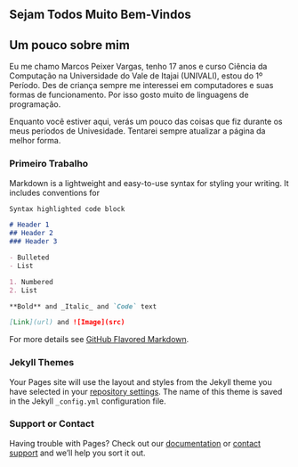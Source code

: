 ## Sejam Todos Muito Bem-Vindos

## Um pouco sobre mim

Eu me chamo Marcos Peixer Vargas, tenho 17 anos e curso Ciência da Computação na Universidade do Vale de Itajai (UNIVALI), estou do 1º Período. Des de criança sempre me interessei em computadores e suas formas de funcionamento. Por isso gosto muito de linguagens de programação.

Enquanto você estiver aqui, verás um pouco das coisas que fiz durante os meus períodos de Univesidade. Tentarei sempre atualizar a página da melhor forma.

### Primeiro Trabalho

Markdown is a lightweight and easy-to-use syntax for styling your writing. It includes conventions for

```markdown
Syntax highlighted code block

# Header 1
## Header 2
### Header 3

- Bulleted
- List

1. Numbered
2. List

**Bold** and _Italic_ and `Code` text

[Link](url) and ![Image](src)
```

For more details see [GitHub Flavored Markdown](https://guides.github.com/features/mastering-markdown/).

### Jekyll Themes

Your Pages site will use the layout and styles from the Jekyll theme you have selected in your [repository settings](https://github.com/M4rcosVargas/Programas-Feitos-Durante-A-Minha-Universidade/settings). The name of this theme is saved in the Jekyll `_config.yml` configuration file.

### Support or Contact

Having trouble with Pages? Check out our [documentation](https://help.github.com/categories/github-pages-basics/) or [contact support](https://github.com/contact) and we’ll help you sort it out.
